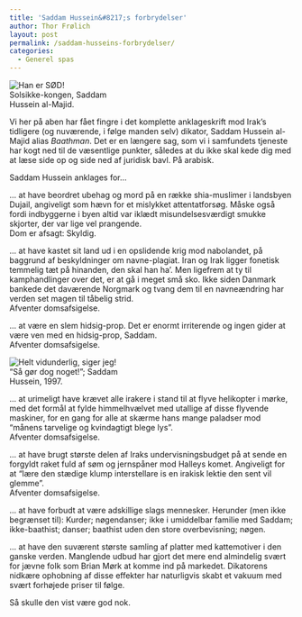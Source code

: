 ```yaml
---
title: 'Saddam Hussein&#8217;s forbrydelser'
author: Thor Frølich
layout: post
permalink: /saddam-husseins-forbrydelser/
categories:
  - Generel spas
---
```

<div class="bitImage bitRight" style="width: 208px">
  <img src="http://www.abekat.net/wp-content/images/saddam_01.jpg" alt="Han er SØD!" /><br /> Solsikke-kongen, Saddam Hussein al-Majid.
</div>

Vi her på aben har fået fingre i det komplette anklageskrift mod Irak’s tidligere (og nuværende, i følge manden selv) dikator, Saddam Hussein al-Majid alias *Baathman*. Det er en længere sag, som vi i samfundets tjeneste har kogt ned til de væsentlige punkter, således at du ikke skal kede dig med at læse side op og side ned af juridisk bavl. På arabisk.

Saddam Hussein anklages for…

… at have beordret ubehag og mord på en række shia-muslimer i landsbyen Dujail, angiveligt som hævn for et mislykket attentatforsøg. Måske også fordi indbyggerne i byen altid var iklædt misundelsesværdigt smukke skjorter, der var lige vel prangende.  
Dom er afsagt: Skyldig.

… at have kastet sit land ud i en opslidende krig mod nabolandet, på baggrund af beskyldninger om navne-plagiat. Iran og Irak ligger fonetisk temmelig tæt på hinanden, den skal han ha’. Men ligefrem at ty til kamphandlinger over det, er at gå i meget små sko. Ikke siden Danmark bankede det daværende Norgmark og tvang dem til en navneændring har verden set magen til tåbelig strid.  
Afventer domsafsigelse.

… at være en slem hidsig-prop. Det er enormt irriterende og ingen gider at være ven med en hidsig-prop, Saddam.  
Afventer domsafsigelse.

<div class="bitImage bitLeft" style="width: 240px">
  <img src="http://www.abekat.net/wp-content/images/moon.jpg" alt="Helt vidunderlig, siger jeg!" /><br /> “Så gør dog noget!”; Saddam Hussein, 1997.
</div>

… at urimeligt have krævet alle irakere i stand til at flyve helikopter i mørke, med det formål at fylde himmelhvælvet med utallige af disse flyvende maskiner, for en gang for alle at skærme hans mange paladser mod “månens tarvelige og kvindagtigt blege lys”.  
Afventer domsafsigelse.

… at have brugt største delen af Iraks undervisningsbudget på at sende en forgyldt raket fuld af søm og jernspåner mod Halleys komet. Angiveligt for at “lære den stædige klump interstellare is en irakisk lektie den sent vil glemme”.  
Afventer domsafsigelse.

… at have forbudt at være adskillige slags mennesker. Herunder (men ikke begrænset til): Kurder; nøgendanser; ikke i umiddelbar familie med Saddam; ikke-baathist; danser; baathist uden den store overbevisning; nøgen.

… at have den suværent største samling af platter med kattemotiver i den ganske verden. Manglende udbud har gjort det mere end almindelig svært for jævne folk som Brian Mørk at komme ind på markedet. Dikatorens nidkære ophobning af disse effekter har naturligvis skabt et vakuum med svært forhøjede priser til følge.

Så skulle den vist være god nok.